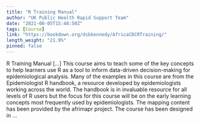 ```yaml
---
title: "R Training Manual"
author: "UK Public Health Rapid Support Team"
date: "2021-08-05T15:48:50Z"
tags: [Course]
link: "https://bookdown.org/dsbkennedy/AfricaCDCRTraining/"
length_weight: "21.9%"
pinned: false
---
```


R Training Manual [...] This course aims to teach some of the key concepts to help learners use R as a tool to inform data-driven decision-making for epidemiological analysis. Many of the examples in this course are from the Epidemiologist R handbook, a resource developed by epidemiologists working across the world. The handbook is in invaluable resource for all levels of R users but the focus for this course will be on the early learning concepts most frequently used by epidemiologists. The mapping content has been provided by the afrimapr project. The course has been designed in ...
